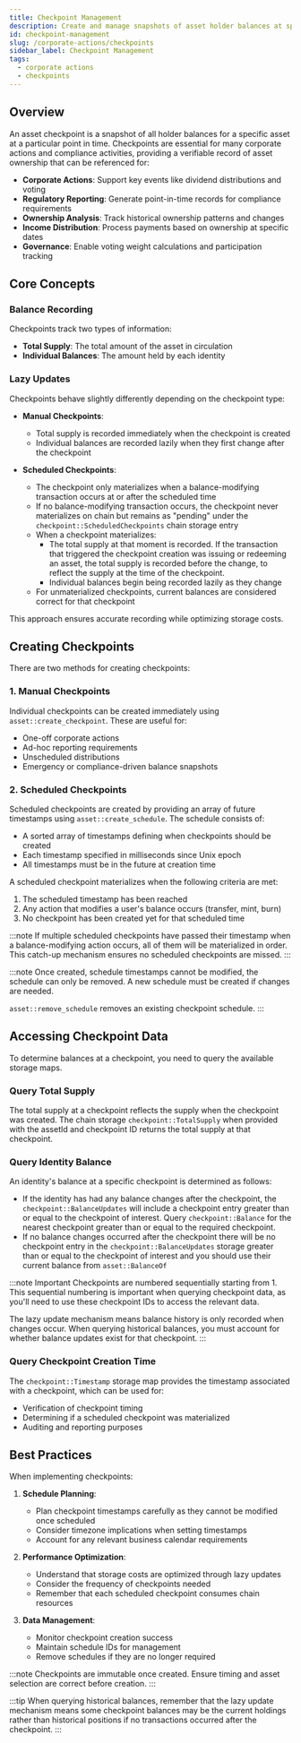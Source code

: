 ```yaml
---
title: Checkpoint Management
description: Create and manage snapshots of asset holder balances at specific points in time
id: checkpoint-management
slug: /corporate-actions/checkpoints
sidebar_label: Checkpoint Management
tags:
  - corporate actions
  - checkpoints
---
```


## Overview

An asset checkpoint is a snapshot of all holder balances for a specific asset at a particular point in time. Checkpoints are essential for many corporate actions and compliance activities, providing a verifiable record of asset ownership that can be referenced for:

- **Corporate Actions**: Support key events like dividend distributions and voting
- **Regulatory Reporting**: Generate point-in-time records for compliance requirements
- **Ownership Analysis**: Track historical ownership patterns and changes
- **Income Distribution**: Process payments based on ownership at specific dates
- **Governance**: Enable voting weight calculations and participation tracking

## Core Concepts

### Balance Recording

Checkpoints track two types of information:

- **Total Supply**: The total amount of the asset in circulation
- **Individual Balances**: The amount held by each identity

### Lazy Updates

Checkpoints behave slightly differently depending on the checkpoint type:

- **Manual Checkpoints**:

  - Total supply is recorded immediately when the checkpoint is created
  - Individual balances are recorded lazily when they first change after the checkpoint

- **Scheduled Checkpoints**:
  - The checkpoint only materializes when a balance-modifying transaction occurs at or after the scheduled time
  - If no balance-modifying transaction occurs, the checkpoint never materializes on chain but remains as "pending" under the `checkpoint::ScheduledCheckpoints` chain storage entry
  - When a checkpoint materializes:
    - The total supply at that moment is recorded. If the transaction that triggered the checkpoint creation was issuing or redeeming an asset, the total supply is recorded before the change, to reflect the supply at the time of the checkpoint.
    - Individual balances begin being recorded lazily as they change
  - For unmaterialized checkpoints, current balances are considered correct for that checkpoint

This approach ensures accurate recording while optimizing storage costs.

## Creating Checkpoints

There are two methods for creating checkpoints:

### 1. Manual Checkpoints

Individual checkpoints can be created immediately using `asset::create_checkpoint`. These are useful for:

- One-off corporate actions
- Ad-hoc reporting requirements
- Unscheduled distributions
- Emergency or compliance-driven balance snapshots

### 2. Scheduled Checkpoints

Scheduled checkpoints are created by providing an array of future timestamps using `asset::create_schedule`. The schedule consists of:

- A sorted array of timestamps defining when checkpoints should be created
- Each timestamp specified in milliseconds since Unix epoch
- All timestamps must be in the future at creation time

A scheduled checkpoint materializes when the following criteria are met:

1. The scheduled timestamp has been reached
2. Any action that modifies a user's balance occurs (transfer, mint, burn)
3. No checkpoint has been created yet for that scheduled time

:::note
If multiple scheduled checkpoints have passed their timestamp when a balance-modifying action occurs, all of them will be materialized in order. This catch-up mechanism ensures no scheduled checkpoints are missed.
:::

:::note
Once created, schedule timestamps cannot be modified, the schedule can only be removed. A new schedule must be created if changes are needed.

`asset::remove_schedule` removes an existing checkpoint schedule.
:::

## Accessing Checkpoint Data

To determine balances at a checkpoint, you need to query the available storage maps.

### Query Total Supply

The total supply at a checkpoint reflects the supply when the checkpoint was created. The chain storage `checkpoint::TotalSupply` when provided with the assetId and checkpoint ID returns the total supply at that checkpoint.

### Query Identity Balance

An identity's balance at a specific checkpoint is determined as follows:

- If the identity has had any balance changes after the checkpoint, the `checkpoint::BalanceUpdates` will include a checkpoint entry greater than or equal to the checkpoint of interest. Query `checkpoint::Balance` for the nearest checkpoint greater than or equal to the required checkpoint.
- If no balance changes occurred after the checkpoint there will be no checkpoint entry in the `checkpoint::BalanceUpdates` storage greater than or equal to the checkpoint of interest and you should use their current balance from `asset::BalanceOf`

:::note Important
Checkpoints are numbered sequentially starting from 1. This sequential numbering is important when querying checkpoint data, as you'll need to use these checkpoint IDs to access the relevant data.

The lazy update mechanism means balance history is only recorded when changes occur. When querying historical balances, you must account for whether balance updates exist for that checkpoint.
:::

### Query Checkpoint Creation Time

The `checkpoint::Timestamp` storage map provides the timestamp associated with a checkpoint, which can be used for:

- Verification of checkpoint timing
- Determining if a scheduled checkpoint was materialized
- Auditing and reporting purposes

## Best Practices

When implementing checkpoints:

1. **Schedule Planning**:

   - Plan checkpoint timestamps carefully as they cannot be modified once scheduled
   - Consider timezone implications when setting timestamps
   - Account for any relevant business calendar requirements

2. **Performance Optimization**:

   - Understand that storage costs are optimized through lazy updates
   - Consider the frequency of checkpoints needed
   - Remember that each scheduled checkpoint consumes chain resources

3. **Data Management**:

   - Monitor checkpoint creation success
   - Maintain schedule IDs for management
   - Remove schedules if they are no longer required

:::note
Checkpoints are immutable once created. Ensure timing and asset selection are correct before creation.
:::

:::tip
When querying historical balances, remember that the lazy update mechanism means some checkpoint balances may be the current holdings rather than historical positions if no transactions occurred after the checkpoint.
:::
